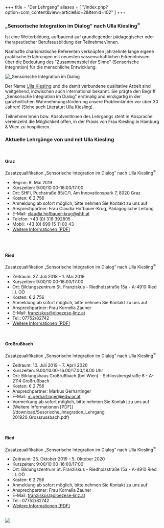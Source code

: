 +++
title = "Der Lehrgang"
aliases = [
  "/index.php?option=com_content&view=article&id=2&Itemid=102"
]
+++

<h3>„Sensorische Integration im Dialog” nach Ulla Kiesling<sup>®</sup></h3>

Ist eine Weiterbildung, aufbauend auf grundlegender pädagogischer oder therapeutischer Berufsausbildung der Teilnehmer/innen.

Namhafte charismatische Referenten verknüpfen jahrzehnte lange eigene praktische Erfahrungen mit neuesten wissenschaftlichen Erkenntnissen über die Bedeutung des "Zusammenspiel der Sinne" (Sensorische Integration) für die menschliche Entwicklung.

<div class="rounded-big">
  <img src="/si-1.jpg" alt="„Sensorische Integration im Dialog" nach Ulla Kiesling®" />
</div>

Der Name [Ulla Kiesling](/referentinnen/ulla-kiesling) und die damit verbundene qualitative Arbeit sind weitgehend, inzwischen auch international bekannt. Sie prägte den Begriff „Sensorische Integration im Dialog” erstmalig und einzigartig in der ganzheitlichen Wahrnehmungsförderung unsere Problemkinder vor über 30 Jahren! (Siehe auch [Literatur: Ulla Kiesling](/info/links#literatur)).

TeilnehmerInnen bzw. AbsolventInnen des Lehrgangs steht in Absprache vereinzelnt die Möglichkeit offen, in der Praxis von Frau Kiesling in Hamburg & Wien zu hospitieren.


### Aktuelle Lehrgänge von und mit Ulla Kiesling

<br>

#### Graz
Zusatzqualifikation „Sensorische Integration im Dialog” nach Ulla Kiesling<sup>®</sup>

- Beginn: 8. Mai 2019
- Kurszeiten: 9:00/10:00-16:00/17:00
- Ort: SHFI, Puchstraße 85/C/1, Am Innovationspark 7, 8020 Graz
- Kosten: € 2.756
- Anmeldung ab sofort möglich, bitte nehmen Sie Kontakt zu uns auf
- Ansprechpartner: Frau Claudia Hofbauer-Krug, Pädagogische Leitung
- E-Mail: [claudia.hofbauer-krug@shfi.at](mailto:claudia.hofbauer-krug@shfi.at)
- Telefon: +43 (0) 316 392805
- Mobil: +43 (0) 699 15 11 00 43
- [Weitere Informationen [PDF]](/download/SI-Folder-Graz-2019.pdf)

<br /><br />


#### Ried
Zusatzqualifikation „Sensorische Integration im Dialog” nach Ulla Kiesling<sup>®</sup>

- Zeitraum: 27. Juli 2018 - 1. Mai 2019
- Kurszeiten: 9:00/10:00-16:00/17:00
- Ort: Bildungszentrum St. Franziskus - Riedholzstraße 15a - A-4910 Ried i.I. OÖ
- Kosten: € 2.756
- Anmeldung ab sofort möglich, bitte nehmen Sie Kontakt zu uns auf
- Ansprechpartner: Frau Kornelia Zauner
- E-Mail: [franziskus@dioezese-linz.at](mailto:franziskus@dioezese-linz.at)
- Tel.: 07752/82742
- [Weitere Informationen [PDF]](/download/SI-Folder-Ried-2018.pdf)

<br>


#### Großrußbach
Zusatzqualifikation „Sensorische Integration im Dialog” nach Ulla Kiesling<sup>®</sup>

- Zeitraum: 10. Juli 2019 – 7. April 2020
- Kurszeiten: 9.00/10.00-16.00/17.00/18.00 Uhr
- Ort: Bildungshaus Großrußbach (bei Wien) - Schlossbergstraße 8 - A-2114 Großrußbach
- Kosten: € 2.756
- Ansprechpartner: Markus Gerhartinger
- E-Mail: [m.gerhartinger@edw.or.at](mailto:m.gerhartinger@edw.or.at)
- Vormerkung ab sofort möglich, bitte nehmen Sie Kontakt zu uns auf
- [Weitere Informationen [PDF]](/download/Sesorische_Integration_Lehrgang 201920_Grossrussbach.pdf)


<br>


#### Ried
Zusatzqualifikation „Sensorische Integration im Dialog” nach Ulla Kiesling<sup>®</sup>

- Zeitraum: 25. Oktober 2019 - 5. Oktober 2020
- Kurszeiten: 9:00/10:00-16:00/17:00
- Ort: Bildungszentrum St. Franziskus - Riedholzstraße 15a - A-4910 Ried i.I. OÖ
- Kosten: € 2.756
- Anmeldung ab sofort möglich, bitte nehmen Sie Kontakt zu uns auf
- Ansprechpartner: Frau Kornelia Zauner
- E-Mail: [franziskus@dioezese-linz.at](mailto:franziskus@dioezese-linz.at)
- Tel.: 07752/82742
- [Weitere Informationen [PDF]](/download/SI-Folder-Ried-2019-20.pdf)

<br>

<img class="photo-big" src="/ulla-kiesling-praxis/ulla-kiesling-praxis-5.jpg" />
